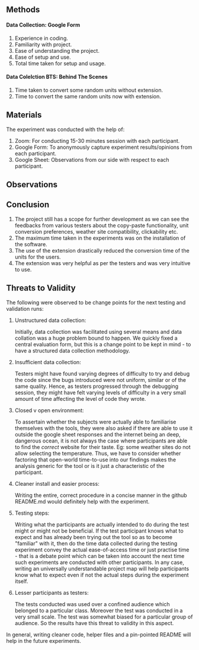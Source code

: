 ## Methods
#### Data Collection: Google Form
1. Experience in coding.
2. Familiarity with project.
3. Ease of understanding the project.
4. Ease of setup and use.
5. Total time taken for setup and usage.

#### Data Colelction BTS: Behind The Scenes
1. Time taken to convert some random units without extension.
2. Time to convert the same random units now with extension.

## Materials
The experiment was conducted with the help of:
1. Zoom: For conducting 15-30 minutes session with each participant.
2. Google Form: To anonymously capture experiment results/opinions from each participant.
3. Google Sheet: Observations from our side with respect to each participant.

## Observations
<to be written>



## Conclusion
1. The project still has a scope for further development as we can see the feedbacks from various testers about the copy-paste functionality, unit conversion preferences, weather site compatibility, clickability etc.
2. The maximum time taken in the experiments was on the installation of the software.
3. The use of the extension drastically reduced the conversion time of the units for the users.
4. The extension was very helpful as per the testers and was very intuitive to use.



## Threats to Validity
The following were observed to be change points for the next testing and validation runs:
1. Unstructured data collection:
   
   Initially, data collection was facilitated using several means and data collation was a huge problem bound to happen. We quickly fixed a central evaluation form, but this is a change point to be kept in mind - to have a structured data collection methodology.
   
2. Insufficient data collection:
   
   Testers might have found varying degrees of difficulty to try and debug the code since the bugs introduced were not uniform, similar or of the same quality. Hence, as testers progressed through the debugging session, they might have felt varying levels of difficulty in a very small amount of time affecting the level of code they wrote.

3. Closed v open environment:
    
    To assertain whether the subjects were actually able to familiarise themselves with the tools, they were also asked if there are able to use it outside the google sheet responses and the internet being an deep, dangerous ocean, it is not always the case where participants are able to find the *correct* website for their taste. Eg: some weather sites do not allow selecting the temperature. Thus, we have to consider whether factoring that open-world time-to-use into our findings makes the analysis generic for the tool or is it just a characteristic of the participant.

4. Cleaner install and easier process:

    Writing the entire, correct procedure in a concise manner in the github README.md would definitely help with the experiment. 

5. Testing steps:

   Writing what the participants are actually intended to do during the test might or might not be beneficial. If the test participant knows what to expect and has already been trying out the tool so as to become "familiar" with it, then do the time data collected during the testing experiment convey the actual ease-of-access time or just practise time - that is a debate point which can be taken into account the next time such experiments are conducted with other participants. In any case, writing an universally understandable project map will help participants know what to expect even if not the actual steps during the experiment itself.


6. Lesser participants as testers:

    The tests conducted was used over a confined audience which belonged to a particular class. Moreover the test was conducted in a very small scale. The test was somewhat biased for a particular group of audience. So the results have this threat to validity in this aspect.
  
In general, writing cleaner code, helper files and a pin-pointed README will help in the future experiments.

